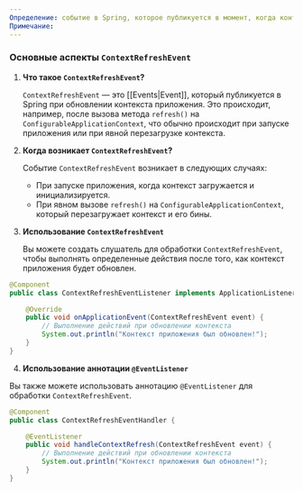 ```yaml
---
Определение: событие в Spring, которое публикуется в момент, когда контекст приложения (ApplicationContext) был обновлён. Оно является частью механизма событий Spring и используется для уведомления о том, что контекст приложения был перезагружен, что может быть полезно для выполнения некоторых действий после инициализации или изменения контекста.
Примечание:
---
```

### Основные аспекты `ContextRefreshEvent`

1. **Что такое `ContextRefreshEvent`?**
    
    `ContextRefreshEvent` — это [[Events|Event]], который публикуется в Spring при обновлении контекста приложения. Это происходит, например, после вызова метода `refresh()` на `ConfigurableApplicationContext`, что обычно происходит при запуске приложения или при явной перезагрузке контекста.
    
2. **Когда возникает `ContextRefreshEvent`?**
    
    Событие `ContextRefreshEvent` возникает в следующих случаях:
    
    - При запуске приложения, когда контекст загружается и инициализируется.
    - При явном вызове `refresh()` на `ConfigurableApplicationContext`, который перезагружает контекст и его бины.
3. **Использование `ContextRefreshEvent`**
    
    Вы можете создать слушатель для обработки `ContextRefreshEvent`, чтобы выполнять определенные действия после того, как контекст приложения будет обновлен.

```java
@Component
public class ContextRefreshEventListener implements ApplicationListener<ContextRefreshEvent> {

    @Override
    public void onApplicationEvent(ContextRefreshEvent event) {
        // Выполнение действий при обновлении контекста
        System.out.println("Контекст приложения был обновлен!");
    }
}
```

4. **Использование аннотации `@EventListener`**

Вы также можете использовать аннотацию `@EventListener` для обработки `ContextRefreshEvent`.

```java
@Component
public class ContextRefreshEventHandler {

    @EventListener
    public void handleContextRefresh(ContextRefreshEvent event) {
        // Выполнение действий при обновлении контекста
        System.out.println("Контекст приложения был обновлен!");
    }
}
```